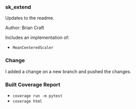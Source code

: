 ### sk_extend

Updates to the readme.

Author: Brian Craft

Includes an implementation of:
* `MeanCenteredScaler`


### Change
I added a change on a new branch and pushed the changes.

### Built Coverage Report
* `coverage run -m pytest`
* `coverage html`